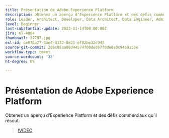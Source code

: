 ```yaml
---
title: Présentation de Adobe Experience Platform
description: Obtenez un aperçu d’Experience Platform et des défis commerciaux qu’il résout.
role: Leader, Architect, Developer, Data Architect, Data Engineer, Admin, User
level: Beginner
last-substantial-update: 2023-11-14T00:00:00Z
jira: KT-4804
thumbnail: 32797.jpg
exl-id: ce870a27-4ae4-4132-8e21-ef82be32c94f
source-git-commit: 286c85aa88d44574f00ded67f0de8e0c945a153e
workflow-type: tm+mt
source-wordcount: '38'
ht-degree: 0%

---
```


# Présentation de Adobe Experience Platform

Obtenez un aperçu d’Experience Platform et des défis commerciaux qu’il résout.

>[!VIDEO](https://video.tv.adobe.com/v/3428494?learn=on&enablevpops&captions=fre_fr)


